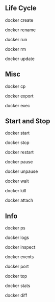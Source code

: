## Life Cycle

docker create

docker rename

docker run

docker rm

docker update

## Misc

docker cp

docker export

docker exec

## Start and Stop

docker start

docker stop

docker restart

docker pause

docker unpause

docker wait

docker kill

docker attach

## Info

docker ps

docker logs

docker inspect

docker events

docker port

docker top

docker stats

docker diff
